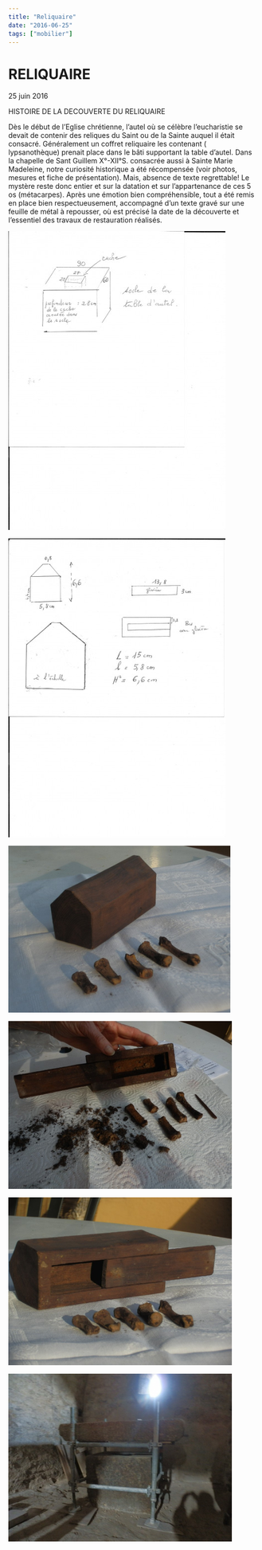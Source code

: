 ```yaml
---
title: "Reliquaire"
date: "2016-06-25"
tags: ["mobilier"]
---
```


# RELIQUAIRE

25 juin 2016

HISTOIRE DE LA DECOUVERTE DU RELIQUAIRE

Dès le début de l’Eglise chrétienne, l’autel où se célèbre l’eucharistie se devait de contenir des reliques du Saint ou de la Sainte auquel il était consacré.
Généralement un coffret reliquaire les contenant ( lypsanothèque) prenait place dans le bâti supportant la table d’autel.
Dans la chapelle de Sant Guillem X°-XII°S. consacrée aussi à Sainte Marie Madeleine, notre curiosité historique a été récompensée (voir photos, mesures et fiche de présentation).
Mais, absence de texte regrettable! Le mystère reste donc entier et sur la datation et sur l’appartenance de ces 5 os (métacarpes).
Après une émotion bien compréhensible, tout a été remis en place bien respectueusement, accompagné d’un texte gravé sur une feuille de métal à
repousser, où est précisé la date de la découverte et l’essentiel des travaux de restauration réalisés.

<img
      alt
      src="/images/mesures-1.jpg"
      style="width: 436px; height: 600px"
/>

<img
      alt
      src="/images/mesures-2.jpg"
      style="width: 436px; height: 600px"
/>

<img
      alt
      src="/images/p5244231-jpg.jpg"
      style="width: 446px; height: 335px"
/>

<img
      alt
      src="/images/p5244216-jpg.jpg"
      style="width: 449px; height: 337px"
/>

<img
      alt
      src="/images/p5244227-jpg.jpg"
      style="width: 449px; height: 337px"
/>

<img
      alt
      src="/images/p5244215-jpg.jpg"
      style="width: 449px; height: 337px"
/>
